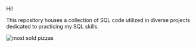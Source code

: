 
Hi!

This repository houses a collection of SQL code utilized in diverse projects dedicated to practicing my SQL skills.

![most sold pizzas](https://github.com/Gaboner/sqlr/assets/29710479/3051765c-c228-4b48-a26b-1b7819a7515e)
